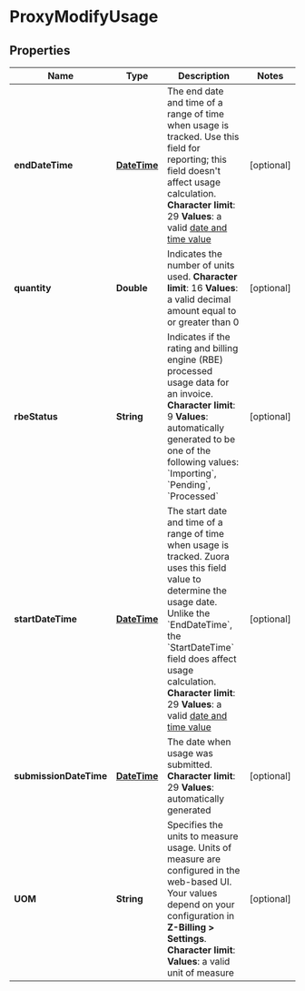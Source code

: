 
# ProxyModifyUsage

## Properties
Name | Type | Description | Notes
------------ | ------------- | ------------- | -------------
**endDateTime** | [**DateTime**](DateTime.md) |  The end date and time of a range of time when usage is tracked. Use this field for reporting; this field doesn&#39;t affect usage calculation. **Character limit**: 29 **Values**: a valid [date and time value](https://knowledgecenter.zuora.com/CB_Billing/WA_Dates_in_Zuora/A_Date_and_dateTime_Format)  |  [optional]
**quantity** | **Double** |  Indicates the number of units used. **Character limit**: 16 **Values**: a valid decimal amount equal to or greater than 0  |  [optional]
**rbeStatus** | **String** |  Indicates if the rating and billing engine (RBE) processed usage data for an invoice. **Character limit**: 9 **Values**: automatically generated to be one of the following values: &#x60;Importing&#x60;, &#x60;Pending&#x60;, &#x60;Processed&#x60;  |  [optional]
**startDateTime** | [**DateTime**](DateTime.md) |  The start date and time of a range of time when usage is tracked. Zuora uses this field value to determine the usage date. Unlike the &#x60;EndDateTime&#x60;, the &#x60;StartDateTime&#x60; field does affect usage calculation. **Character limit**: 29 **Values**: a valid [date and time value](https://knowledgecenter.zuora.com/CB_Billing/WA_Dates_in_Zuora/A_Date_and_dateTime_Format)  |  [optional]
**submissionDateTime** | [**DateTime**](DateTime.md) |  The date when usage was submitted. **Character limit**: 29 **Values**: automatically generated  |  [optional]
**UOM** | **String** |  Specifies the units to measure usage. Units of measure are configured in the web-based UI. Your values depend on your configuration in **Z-Billing &gt; Settings**. **Character limit**: **Values**: a valid unit of measure  |  [optional]



